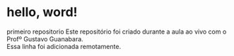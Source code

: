 # hello, word!
 primeiro repositorio
 Este repositório foi criado durante a aula ao vivo com o Profº Gustavo Guanabara.<br/>
 Essa linha foi adicionada remotamente.

